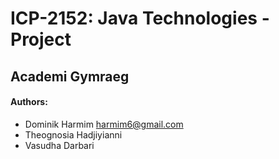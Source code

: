 # ICP-2152: Java Technologies - Project
## Academi Gymraeg

#### Authors:
- Dominik Harmim <harmim6@gmail.com>
- Theognosia Hadjiyianni
- Vasudha Darbari

